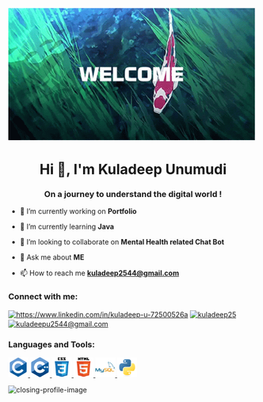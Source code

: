 <img src="gitprofile.gif" alt="welcome-image">
<h1 align="center">Hi 👋, I'm Kuladeep Unumudi</h1>
<h3 align="center">On a journey to understand the digital world !</h3>

- 🔭 I’m currently working on **Portfolio**

- 🌱 I’m currently learning **Java**

- 👯 I’m looking to collaborate on **Mental Health related Chat Bot**

- 💬 Ask me about **ME**

- 📫 How to reach me **kuladeep2544@gmail.com**

<h3 align="left">Connect with me:</h3>
<p align="left">
<a href="https://linkedin.com/in/https://www.linkedin.com/in/kuladeep-u-72500526a" target="blank"><img align="center" src="https://raw.githubusercontent.com/rahuldkjain/github-profile-readme-generator/master/src/images/icons/Social/linked-in-alt.svg" alt="https://www.linkedin.com/in/kuladeep-u-72500526a" height="30" width="40" /></a>
<a href="https://www.codechef.com/users/kuladeep25" target="blank"><img align="center" src="https://cdn.jsdelivr.net/npm/simple-icons@3.1.0/icons/codechef.svg" alt="kuladeep25" height="30" width="40" /></a>
<a href="https://codeforces.com/profile/kuladeepu2544@gmail.com" target="blank"><img align="center" src="https://raw.githubusercontent.com/rahuldkjain/github-profile-readme-generator/master/src/images/icons/Social/codeforces.svg" alt="kuladeepu2544@gmail.com" height="30" width="40" /></a>
</p>

<h3 align="left">Languages and Tools:</h3>
<p align="left"> <a href="https://www.cprogramming.com/" target="_blank" rel="noreferrer"> <img src="https://raw.githubusercontent.com/devicons/devicon/master/icons/c/c-original.svg" alt="c" width="40" height="40"/> </a> <a href="https://www.w3schools.com/cpp/" target="_blank" rel="noreferrer"> <img src="https://raw.githubusercontent.com/devicons/devicon/master/icons/cplusplus/cplusplus-original.svg" alt="cplusplus" width="40" height="40"/> </a> <a href="https://www.w3schools.com/css/" target="_blank" rel="noreferrer"> <img src="https://raw.githubusercontent.com/devicons/devicon/master/icons/css3/css3-original-wordmark.svg" alt="css3" width="40" height="40"/> </a> <a href="https://www.w3.org/html/" target="_blank" rel="noreferrer"> <img src="https://raw.githubusercontent.com/devicons/devicon/master/icons/html5/html5-original-wordmark.svg" alt="html5" width="40" height="40"/> </a> <a href="https://www.mysql.com/" target="_blank" rel="noreferrer"> <img src="https://raw.githubusercontent.com/devicons/devicon/master/icons/mysql/mysql-original-wordmark.svg" alt="mysql" width="40" height="40"/> </a> <a href="https://www.python.org" target="_blank" rel="noreferrer"> <img src="https://raw.githubusercontent.com/devicons/devicon/master/icons/python/python-original.svg" alt="python" width="40" height="40"/> </a> </p>
<img src="eyesforgit.gif" alt="closing-profile-image">
